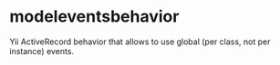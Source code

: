 modeleventsbehavior
===================

Yii ActiveRecord behavior that allows to use global (per class, not per instance) events.
